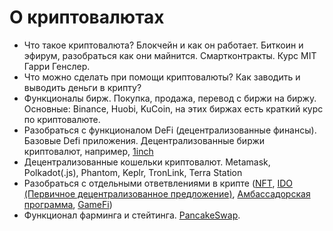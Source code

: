 # О криптовалютах
* Что такое криптовалюта? Блокчейн и как он работает. Биткоин и эфирум, разобраться как они майнится. Смартконтракты. Курс MIT Гарри Генслер.
* Что можно сделать при помощи криптовалюты? Как заводить и выводить деньги в крипту? 
* Функционалы бирж. Покупка, продажа, перевод с биржи на биржу. Основные: Binance, Huobi, KuCoin, на этих биржах есть краткий курс по криптовалюте.
* Разобраться с функционалом DeFi (децентрализованные финансы). Базовые Defi приложения. Децентрализованные биржи криптовалют, например, [1inch](https://1inch.io)
* Децентрализованные кошельки криптовалют. Metamask, Polkadot(.js), Phantom, Keplr, TronLink, Terra Station
* Разобраться с отдельными ответвлениями в крипте ([NFT](https://ru.wikipedia.org/wiki/NFT), [IDO (Первичное децентрализованное предложение)](ido.md), [Амбассадорская программа](ambassador.md), 
[GameFi](gamefi.md))
* Функционал фарминга и стейтинга. [PancakeSwap](https://pancakeswap.finance).

